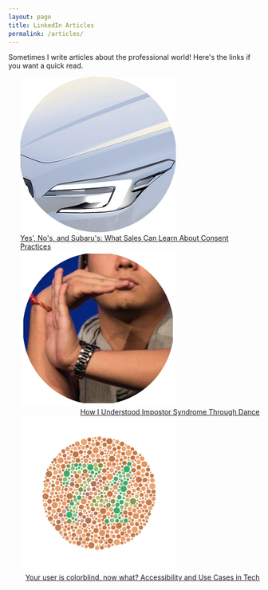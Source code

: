 ```yaml
---
layout: page
title: LinkedIn Articles
permalink: /articles/
---
```


Sometimes I write articles about the professional world! Here's the links if you want a quick read.

<ul style="list-style: none;">
	<li>
		<img src="resources/SubaruLogo.png" height="312" width="312">
		<a href="https://www.linkedin.com/pulse/yes-nos-subarus-what-sales-can-learn-consent-practices-matthew-bogert" style="float:right;">Yes'​, No's, and Subaru's: What Sales Can Learn About Consent Practices</a>
	</li>
	<li>
		<img src="resources/DanceLogo.png" height="312" width="312">
		<a href="https://www.linkedin.com/pulse/how-i-understood-impostor-syndrome-through-dance-matthew-bogert" style="float:right;">How I Understood Impostor Syndrome Through Dance</a>
	</li>		
	<li>
		<img src="resources/ColorblindLogo.png" height="312" width="312">
		<a href="https://www.linkedin.com/pulse/your-user-colorblind-now-what-accessibility-use-cases-matthew-bogert" style="float:right;">Your user is colorblind, now what? Accessibility and Use Cases in Tech</a>
	</li>
</ul>
